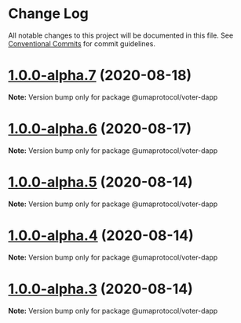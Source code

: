 # Change Log

All notable changes to this project will be documented in this file.
See [Conventional Commits](https://conventionalcommits.org) for commit guidelines.

# [1.0.0-alpha.7](https://github.com/UMAprotocol/protocol/compare/@umaprotocol/voter-dapp@1.0.0-alpha.5...@umaprotocol/voter-dapp@1.0.0-alpha.7) (2020-08-18)

**Note:** Version bump only for package @umaprotocol/voter-dapp

# [1.0.0-alpha.6](https://github.com/UMAprotocol/protocol/compare/@umaprotocol/voter-dapp@1.0.0-alpha.5...@umaprotocol/voter-dapp@1.0.0-alpha.6) (2020-08-17)

**Note:** Version bump only for package @umaprotocol/voter-dapp

# [1.0.0-alpha.5](https://github.com/UMAprotocol/protocol/compare/@umaprotocol/voter-dapp@1.0.0-alpha.4...@umaprotocol/voter-dapp@1.0.0-alpha.5) (2020-08-14)

**Note:** Version bump only for package @umaprotocol/voter-dapp

# [1.0.0-alpha.4](https://github.com/UMAprotocol/protocol/compare/@umaprotocol/voter-dapp@1.0.0-alpha.3...@umaprotocol/voter-dapp@1.0.0-alpha.4) (2020-08-14)

**Note:** Version bump only for package @umaprotocol/voter-dapp

# [1.0.0-alpha.3](https://github.com/UMAprotocol/protocol/compare/@umaprotocol/voter-dapp@1.0.0-alpha.2...@umaprotocol/voter-dapp@1.0.0-alpha.3) (2020-08-14)

**Note:** Version bump only for package @umaprotocol/voter-dapp
